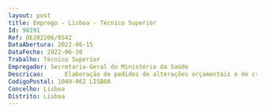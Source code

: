```yaml
--- 
layout: post
title: Emprego - Lisboa - Técnico Superior
Id: 98191
Ref: OE202206/0542
DataAbertura: 2022-06-15
DataFecho: 2022-06-30
Trabalho: Técnico Superior
Empregador: Secretaria-Geral do Ministério da Saúde
Descricao:  	Elaboração de pedidos de alterações orçamentais e de créditos especiais   	Elaboração dos Pedidos de Libertação de Créditos  	Elaboração de relatórios de acompanhamento e controlo da execução orçamental  	Elaboração de informações e redação de ofícios ou outras correspondências financeiras e organização e          arquivo de expediente da área financeira   	Apoio na elaboração do Orçamento da Secretaria Geral e da Ação Governativa  	Apoio na elaboração da Conta de Gerência   	Conhecimentos do Sistema de Normalização Contabilística da Administração Pública. 	Experiência na utilização da aplicação informática na área da contabilidade  Sistema de Gestão de         Recursos Financeiros Partilhados (GeRFiP) 
CodigoPostal: 1049-062 LISBOA
Concelho: Lisboa
Distrito: Lisboa
--- 
```

